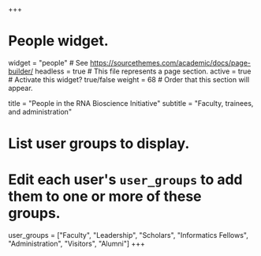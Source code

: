 +++
# People widget.
widget = "people"  # See https://sourcethemes.com/academic/docs/page-builder/
headless = true # This file represents a page section.
active = true # Activate this widget? true/false
weight = 68  # Order that this section will appear.

title = "People in the RNA Bioscience Initiative"
subtitle = "Faculty, trainees, and administration"

# List user groups to display.
#   Edit each user's `user_groups` to add them to one or more of these groups.
user_groups = ["Faculty",
               "Leadership",
               "Scholars",
               "Informatics Fellows",
               "Administration",
               "Visitors",
               "Alumni"]
+++
